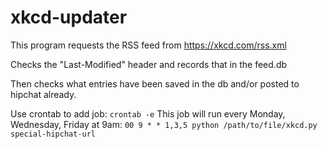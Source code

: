 # xkcd-updater

This program requests the RSS feed from https://xkcd.com/rss.xml


Checks the "Last-Modified" header and records that in the feed.db


Then checks what entries have been saved in the db and/or posted to hipchat already.


Use crontab to add job:
`crontab -e`
This job will run every Monday, Wednesday, Friday at 9am:
`00 9 * * 1,3,5 python /path/to/file/xkcd.py special-hipchat-url`

